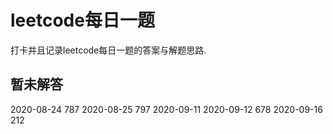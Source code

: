 # leetcode每日一题

打卡并且记录leetcode每日一题的答案与解题思路.

## 暂未解答

2020-08-24  787
2020-08-25  797
2020-09-11
2020-09-12  678
2020-09-16  212